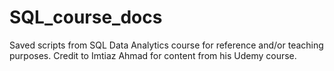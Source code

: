 # SQL_course_docs
Saved scripts from SQL Data Analytics course for reference and/or teaching purposes. Credit to Imtiaz Ahmad for content from his Udemy course.
